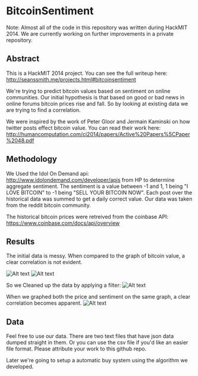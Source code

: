 BitcoinSentiment
================

Note: Almost all of the code in this repository was written during HackMIT 2014. We are currently working on further improvements in a private repository.

Abstract
--------

This is a HackMIT 2014 project. You can see the full writeup here: http://seanssmith.me/projects.html#bitcoinsentiment

We're trying to predict bitcoin values based on sentiment on online communities. Our initial hypothesis is that based on good or bad news in online forums bitcoin prices rise and fall. So by looking at existing data we are trying to find a correlation.

We were inspired by the work of Peter Gloor and Jermain Kaminski on how twitter posts effect bitcoin value. You can read their work here: http://humancomputation.com/ci2014/papers/Active%20Papers%5CPaper%2048.pdf

Methodology
-----------

We Used the Idol On Demand api: http://www.idolondemand.com/developer/apis from HP to determine aggregate sentiment. The sentiment is a value between -1 and 1, 1 being "I LOVE BITCOIN" to -1 being "SELL YOUR BITCOIN NOW". Each post over the historical data was summed to get a daily correct value. Our data was taken from the reddit bitcoin community. 

The historical bitcoin prices were retreived from the coinbase API: https://www.coinbase.com/docs/api/overview

Results
-------

The initial data is messy. When compared to the graph of bitcoin value, a clear correlation is not evident.

![Alt text](https://raw.githubusercontent.com/sean-smith/BitcoinSentiment/master/Screen%20Shot%202014-10-08%20at%202.44.59%20PM.png "Graph of Bitcoin Value")
![Alt text](https://raw.githubusercontent.com/sean-smith/BitcoinSentiment/master/Screen%20Shot%202014-10-08%20at%202.40.24%20PM.png "Graph of Bitcoin Sentiment")

So we Cleaned up the data by applying a filter:
![Alt text](https://raw.githubusercontent.com/sean-smith/BitcoinSentiment/master/sentiment_average.png "Averaged Sentiment")

When we graphed both the price and sentiment on the same graph, a clear correlation becomes apparent.
![Alt text](https://raw.githubusercontent.com/sean-smith/BitcoinSentiment/master/price_sentiment.png "Senitment Versus Price")


Data
----

Feel free to use our data. There are two text files that have json data dumped straight in them. Or you can use the csv file if you'd like an easier file format. Please attribute your work to this github repo.

Later we're going to setup a automatic buy system using the algorithm we developed.

